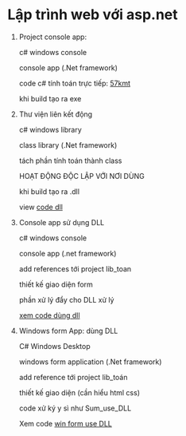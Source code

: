 # Lập trình web với asp.net

1. Project console app: 

   c# windows console

   console app (.Net framework)

   code c# tính toán trực tiếp: [57kmt](57kmt)

   khi build tạo ra exe

2. Thư viện liên kết động

   c# windows library

   class library (.Net framework) 

   tách phần tính toán thành class

   HOẠT ĐỘNG ĐỘC LẬP VỚI NƠI DÙNG

   khi build tạo ra .dll

   view [code dll](lib_toan)

3. Console app sử dụng DLL

   c# windows console
  
   console app (.net framework) 

   add references tới project lib_toan

   thiết kế giao diện form

   phần xử lý đẩy cho DLL xử lý

   [xem code dùng dll](Sum_use_DLL)

4. Windows form App: dùng DLL

   C# Windows Desktop

   windows form application (.Net framework) 

   add reference tới project lib_toán

   thiết kế giao diện (cần hiểu html css)

   code xử ký y sì như Sum_use_DLL

   Xem code [win form use DLL](app)